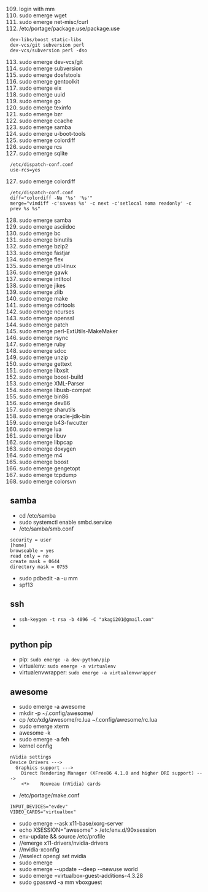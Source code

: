 109. login with mm
110. sudo emerge wget
111. sudo emerge net-misc/curl
112. /etc/portage/package.use/package.use

```
dev-libs/boost static-libs
dev-vcs/git subversion perl
dev-vcs/subversion perl -dso
```

113. sudo emerge dev-vcs/git
114. sudo emerge subversion
115. sudo emerge dosfstools
116. sudo emerge gentoolkit
117. sudo emerge eix
118. sudo emerge uuid
119. sudo emerge go
120. sudo emerge texinfo
121. sudo emerge bzr
122. sudo emerge ccache
123. sudo emerge samba
124. sudo emerge u-boot-tools
125. sudo emerge colordiff
126. sudo emerge rcs
127. sudo emerge sqlite

```
/etc/dispatch-conf.conf
use-rcs=yes
```

127. sudo emerge colordiff

```
/etc/dispatch-conf.conf
diff="colordiff -Nu '%s' '%s'"
merge="vimdiff -c'saveas %s' -c next -c'setlocal noma readonly' -c prev %s %s"
```

128. sudo emerge samba
129. sudo emerge asciidoc
130. sudo emerge bc
131. sudo emerge binutils
132. sudo emerge bzip2
133. sudo emerge fastjar
134. sudo emerge flex
135. sudo emerge util-linux
136. sudo emerge gawk
137. sudo emerge intltool
138. sudo emerge jikes
139. sudo emerge zlib
140. sudo emerge make
141. sudo emerge cdrtools
142. sudo emerge ncurses
143. sudo emerge openssl
144. sudo emerge patch
145. sudo emerge perl-ExtUtils-MakeMaker
146. sudo emerge rsync
147. sudo emerge ruby
148. sudo emerge sdcc
149. sudo emerge unzip
150. sudo emerge gettext
151. sudo emerge libxslt
152. sudo emerge boost-build
153. sudo emerge XML-Parser
154. sudo emerge libusb-compat
155. sudo emerge bin86
156. sudo emerge dev86
157. sudo emerge sharutils
158. sudo emerge oracle-jdk-bin
159. sudo emerge b43-fwcutter
160. sudo emerge lua
161. sudo emerge libuv
162. sudo emerge libpcap
163. sudo emerge doxygen
164. sudo emerge m4
165. sudo emerge boost
166. sudo emerge gengetopt
167. sudo emerge tcpdump
168. sudo emerge colorsvn

## samba
* cd /etc/samba
* sudo systemctl enable smbd.service
* /etc/samba/smb.conf

```
security = user
[home]
browseable = yes
read only = no
create mask = 0644
directory mask = 0755
```

* sudo pdbedit -a -u mm
* spf13

## ssh
* `ssh-keygen -t rsa -b 4096 -C "akagi201@gmail.com"`
* 

## python pip
* pip: `sudo emerge -a dev-python/pip`
* virtualenv: `sudo emerge -a virtualenv`
* virtualenvwrapper: `sudo emerge -a virtualenvwrapper`

## awesome
* sudo emerge -a awesome
* mkdir -p ~/.config/awesome/
* cp /etc/xdg/awesome/rc.lua ~/.config/awesome/rc.lua
* sudo emerge xterm
* awesome -k
* sudo emerge -a feh
* kernel config

```
nVidia settings
Device Drivers --->
  Graphics support --->
    Direct Rendering Manager (XFree86 4.1.0 and higher DRI support) --->
    <*>    Nouveau (nVidia) cards
```

* /etc/portage/make.conf

```
INPUT_DEVICES="evdev"
VIDEO_CARDS="virtualbox"
```

* sudo emerge --ask x11-base/xorg-server
* echo XSESSION="awesome" > /etc/env.d/90xsession
* env-update && source /etc/profile
* //emerge x11-drivers/nvidia-drivers
* //nvidia-xconfig
* //eselect opengl set nvidia
* sudo emerge 
* sudo emerge --update --deep --newuse world
* sudo emerge =virtualbox-guest-additions-4.3.28
* sudo gpasswd -a mm vboxguest
